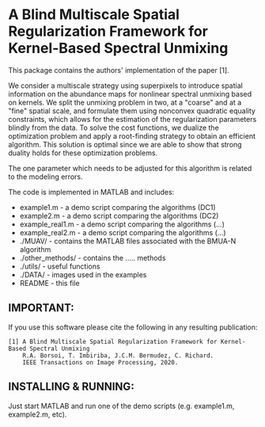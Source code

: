 #  A Blind Multiscale Spatial Regularization Framework for Kernel-Based Spectral Unmixing    #

This package contains the authors' implementation of the paper [1].

We consider a multiscale strategy using superpixels to introduce spatial information on the abundance maps for nonlinear spectral unmixing based on kernels. We split the unmixing problem in two, at a "coarse" and at a "fine" spatial scale, and formulate them using nonconvex quadratic equality constraints, which allows for the estimation of the regularization parameters blindly from the data. To solve the cost functions, we dualize the optimization problem and apply a root-finding strategy to obtain an efficient algorithm. This solution is optimal since we are able to show that strong duality holds for these optimization problems.

The one parameter which needs to be adjusted for this algorithm is related to the modeling errors.

The code is implemented in MATLAB and includes:  
-  example1.m                - a demo script comparing the algorithms (DC1)  
-  example2.m                - a demo script comparing the algorithms (DC2)  
-  example_real1.m           - a demo script comparing the algorithms (...)  
-  example_real2.m           - a demo script comparing the algorithms (...)  
-  ./MUAV/                   - contains the MATLAB files associated with the BMUA-N algorithm  
-  ./other_methods/          - contains the ..... methods  
-  ./utils/                  - useful functions  
-  ./DATA/                   - images used in the examples  
-  README                    - this file  



## IMPORTANT:
If you use this software please cite the following in any resulting
publication:

    [1] A Blind Multiscale Spatial Regularization Framework for Kernel-Based Spectral Unmixing 
        R.A. Borsoi, T. Imbiriba, J.C.M. Bermudez, C. Richard.
        IEEE Transactions on Image Processing, 2020.



## INSTALLING & RUNNING:
Just start MATLAB and run one of the demo scripts (e.g. example1.m, example2.m, etc).







